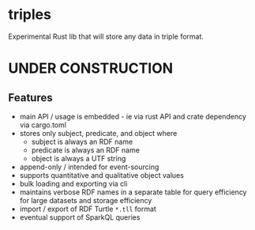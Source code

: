 # triples

Experimental Rust lib that will store any data in triple format.

# UNDER CONSTRUCTION

## Features

* main API / usage is embedded - ie via rust API and crate dependency via cargo.toml
* stores only subject, predicate, and object where 
  * subject is always an RDF name
  * predicate is always an RDF name
  * object is always a UTF string
* append-only / intended for event-sourcing
* supports quantitative and qualitative object values
* bulk loading and exporting via cli
* maintains verbose RDF names in a separate table for query efficiency for large datasets and storage efficiency
* import / export of RDF Turtle `*.tll` format
* eventual support of SparkQL queries
